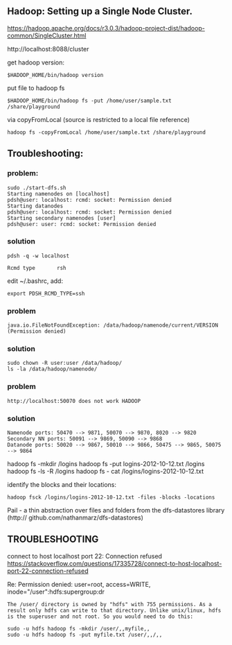 ## Hadoop: Setting up a Single Node Cluster.

https://hadoop.apache.org/docs/r3.0.3/hadoop-project-dist/hadoop-common/SingleCluster.html

http://localhost:8088/cluster

get hadoop version:
```
$HADOOP_HOME/bin/hadoop version
```
put file to hadoop fs
```
$HADOOP_HOME/bin/hadoop fs -put /home/user/sample.txt /share/playground
```
via copyFromLocal (source is restricted to a local file reference)
```
hadoop fs -copyFromLocal /home/user/sample.txt /share/playground
```
## Troubleshooting:
### problem:
```
sudo ./start-dfs.sh
Starting namenodes on [localhost]
pdsh@user: localhost: rcmd: socket: Permission denied
Starting datanodes
pdsh@user: localhost: rcmd: socket: Permission denied
Starting secondary namenodes [user]
pdsh@user: user: rcmd: socket: Permission denied
```
### solution
```
pdsh -q -w localhost
```
```
Rcmd type		rsh
```
edit ~/.bashrc, add:
```
export PDSH_RCMD_TYPE=ssh
```
### problem
```
java.io.FileNotFoundException: /data/hadoop/namenode/current/VERSION (Permission denied)
```
### solution
```
sudo chown -R user:user /data/hadoop/
ls -la /data/hadoop/namenode/
```
### problem
```
http://localhost:50070 does not work HADOOP
```
### solution
```
Namenode ports: 50470 --> 9871, 50070 --> 9870, 8020 --> 9820
Secondary NN ports: 50091 --> 9869, 50090 --> 9868
Datanode ports: 50020 --> 9867, 50010 --> 9866, 50475 --> 9865, 50075 --> 9864
```

hadoop fs -mkdir /logins
hadoop fs -put logins-2012-10-12.txt /logins
hadoop fs -ls -R /logins
hadoop fs - cat /logins/logins-2012-10-12.txt

identify the blocks and their locations:
```
hadoop fsck /logins/logins-2012-10-12.txt -files -blocks -locations
```

Pail - a thin abstraction over files and folders from the dfs-datastores library (http://
github.com/nathanmarz/dfs-datastores)

## TROUBLESHOOTING
connect to host localhost port 22: Connection refused
https://stackoverflow.com/questions/17335728/connect-to-host-localhost-port-22-connection-refused

Re: Permission denied: user=root, access=WRITE, inode="/user":hdfs:supergroup:dr

```
The /user/ directory is owned by "hdfs" with 755 permissions. As a result only hdfs can write to that directory. Unlike unix/linux, hdfs is the superuser and not root. So you would need to do this:

sudo -u hdfs hadoop fs -mkdir /user/,,myfile,,
sudo -u hdfs hadoop fs -put myfile.txt /user/,,/,,
```
